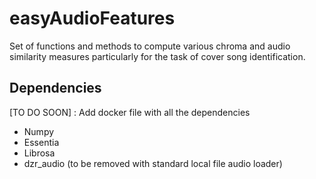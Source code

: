 # easyAudioFeatures

Set of functions and methods to compute various chroma and audio similarity measures particularly for the task of cover song identification.


## Dependencies

[TO DO SOON] : Add docker file with all the dependencies

* Numpy
* Essentia
* Librosa
* dzr_audio (to be removed with standard local file audio loader)
